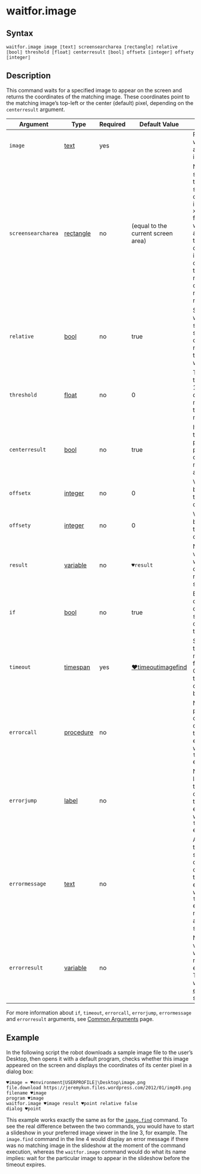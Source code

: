 # waitfor.image

## Syntax

```G1ANT
waitfor.image image ⟦text⟧ screensearcharea ⟦rectangle⟧ relative ⟦bool⟧ threshold ⟦float⟧ centerresult ⟦bool⟧ offsetx ⟦integer⟧ offsety ⟦integer⟧
```

## Description

This command waits for a specified image to appear on the screen and returns the coordinates of the matching image. These coordinates point to the matching image’s top-left or the center (default) pixel, depending on the `centerresult` argument.

| Argument | Type | Required | Default Value | Description |
| -------- | ---- | -------- | ------------- | ----------- |
|`image`| [text](../../G1ANT.Language/Structures/TextStructure.md) | yes |  | Path to a file with an awaited image |
|`screensearcharea`| [rectangle](../../G1ANT.Language/Structures/RectangleStructure.md) | no | (equal to the current screen area) | Narrows the search area to a rectangle specified by coordinates in the `x0⫽y0⫽x1⫽y1` format, where `x0⫽y0` and `x1⫽y1` are the pixel coordinates in the top left corner and the bottom right corner of the rectangle, respectively |
|`relative`| [bool](../../G1ANT.Language/Structures/BooleanStructure.md) | no | true| Specifies whether the search should be done relatively to the active window |
|`threshold`| [float](../../G1ANT.Language/Structures/FloatStructure.md) | no | 0 | Tolerance threshold (0-1 range); the default 0 means it has to be a 100% match |
|`centerresult`| [bool](../../G1ANT.Language/Structures/BooleanStructure.md) | no | true | If specified, the resulting point will be placed in the center of the matching area |
|`offsetx`| [integer](../../G1ANT.Language/Structures/IntegerStructure.md) | no | 0 | Value that will be added to the result's X coordinate |
|`offsety`| [integer](../../G1ANT.Language/Structures/IntegerStructure.md) | no | 0 | Value that will be added to the result's Y coordinate |
| `result`       | [variable](../../G1ANT.Language/Structures/VariableStructure.md) | no       | `♥result`                                                   | Name of a variable where the command's result will be stored |
| `if`           | [bool](../../G1ANT.Language/Structures/BooleanStructure.md) | no       | true                                                        | Executes the command only if a specified condition is true   |
| `timeout`      | [timespan](../../G1ANT.Language/Structures/TimeSpanStructure.md) | yes    | [♥timeoutimagefind](../Variables/TimeoutImageFindVariable.md) | Specifies time in milliseconds for G1ANT.Robot to wait for the command to be executed |
| `errorcall`    | [procedure](../../G1ANT.Language/Structures/ProcedureStructure.md) | no       |                                                             | Name of a procedure to call when the command throws an exception or when a given `timeout` expires |
| `errorjump`    | [label](../../G1ANT.Language/Structures/LabelStructure.md) | no       |                                                             | Name of the label to jump to when the command throws an exception or when a given `timeout` expires |
| `errormessage` | [text](../../G1ANT.Language/Structures/TextStructure.md) | no       |                                                             | A message that will be shown in case the command throws an exception or when a given `timeout` expires, and no `errorjump` argument is specified |
| `errorresult`  | [variable](../../G1ANT.Language/Structures/VariableStructure.md) | no       |                                                             | Name of a variable that will store the returned exception. The variable will be of [error](../../G1ANT.Language/Structures/ErrorStructure.md) structure  |

For more information about `if`, `timeout`, `errorcall`, `errorjump`, `errormessage` and `errorresult` arguments, see [Common Arguments](../../../appendices/common-arguments.md) page.

## Example

In the following script the robot downloads a sample image file to the user’s Desktop, then opens it with a default program, checks whether this image appeared on the screen and displays the coordinates of its center pixel in a dialog box:

```G1ANT
♥image = ♥environment⟦USERPROFILE⟧\Desktop\image.png
file.download https://jeremykun.files.wordpress.com/2012/01/img49.png filename ♥image
program ♥image
waitfor.image ♥image result ♥point relative false
dialog ♥point
```

This example works exactly the same as for the [`image.find`](ImageFindCommand.md) command. To see the real difference between the two commands, you would have to start a slideshow in your preferred image viewer in the line 3, for example. The `image.find` command in the line 4 would display an error message if there was no matching image in the slideshow at the moment of the command execution, whereas the `waitfor.image` command would do what its name implies: wait for the particular image to appear in the slideshow before the timeout expires.

